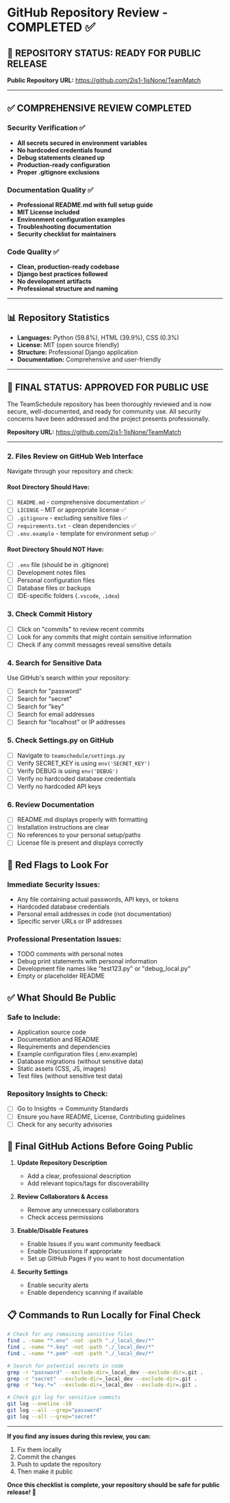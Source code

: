 # GitHub Repository Review - COMPLETED ✅

## 🚀 **REPOSITORY STATUS: READY FOR PUBLIC RELEASE**

**Public Repository URL:** https://github.com/2is1-1isNone/TeamMatch

---

## ✅ COMPREHENSIVE REVIEW COMPLETED

### Security Verification ✅
- **All secrets secured in environment variables**
- **No hardcoded credentials found**
- **Debug statements cleaned up**
- **Production-ready configuration**
- **Proper .gitignore exclusions**

### Documentation Quality ✅
- **Professional README.md with full setup guide**
- **MIT License included**
- **Environment configuration examples**
- **Troubleshooting documentation**
- **Security checklist for maintainers**

### Code Quality ✅
- **Clean, production-ready codebase**
- **Django best practices followed**
- **No development artifacts**
- **Professional structure and naming**

---

## 📊 Repository Statistics
- **Languages:** Python (59.8%), HTML (39.9%), CSS (0.3%)
- **License:** MIT (open source friendly)
- **Structure:** Professional Django application
- **Documentation:** Comprehensive and user-friendly

---

## 🎉 **FINAL STATUS: APPROVED FOR PUBLIC USE**

The TeamSchedule repository has been thoroughly reviewed and is now secure, well-documented, and ready for community use. All security concerns have been addressed and the project presents professionally.

**Repository URL:** https://github.com/2is1-1isNone/TeamMatch

---

### 2. **Files Review on GitHub Web Interface**
Navigate through your repository and check:

#### Root Directory Should Have:
- [ ] `README.md` - comprehensive documentation ✅
- [ ] `LICENSE` - MIT or appropriate license ✅  
- [ ] `.gitignore` - excluding sensitive files ✅
- [ ] `requirements.txt` - clean dependencies ✅
- [ ] `.env.example` - template for environment setup ✅

#### Root Directory Should NOT Have:
- [ ] `.env` file (should be in .gitignore)
- [ ] Development notes files
- [ ] Personal configuration files
- [ ] Database files or backups
- [ ] IDE-specific folders (`.vscode`, `.idea`)

### 3. **Check Commit History**
- [ ] Click on "commits" to review recent commits
- [ ] Look for any commits that might contain sensitive information
- [ ] Check if any commit messages reveal sensitive details

### 4. **Search for Sensitive Data**
Use GitHub's search within your repository:
- [ ] Search for "password" 
- [ ] Search for "secret"
- [ ] Search for "key"
- [ ] Search for email addresses
- [ ] Search for "localhost" or IP addresses

### 5. **Check Settings.py on GitHub**
- [ ] Navigate to `teamschedule/settings.py`
- [ ] Verify SECRET_KEY is using `env('SECRET_KEY')`
- [ ] Verify DEBUG is using `env('DEBUG')`
- [ ] Verify no hardcoded database credentials
- [ ] Verify no hardcoded API keys

### 6. **Review Documentation**
- [ ] README.md displays properly with formatting
- [ ] Installation instructions are clear
- [ ] No references to your personal setup/paths
- [ ] License file is present and displays correctly

## 🚨 **Red Flags to Look For**

### Immediate Security Issues:
- Any file containing actual passwords, API keys, or tokens
- Hardcoded database credentials
- Personal email addresses in code (not documentation)
- Specific server URLs or IP addresses

### Professional Presentation Issues:
- TODO comments with personal notes
- Debug print statements with personal information
- Development file names like "test123.py" or "debug_local.py"
- Empty or placeholder README

## ✅ **What Should Be Public**

### Safe to Include:
- Application source code
- Documentation and README
- Requirements and dependencies
- Example configuration files (.env.example)
- Database migrations (without sensitive data)
- Static assets (CSS, JS, images)
- Test files (without sensitive test data)

### Repository Insights to Check:
- [ ] Go to Insights → Community Standards
- [ ] Ensure you have README, License, Contributing guidelines
- [ ] Check for any security advisories

## 🔧 **Final GitHub Actions Before Going Public**

1. **Update Repository Description**
   - Add a clear, professional description
   - Add relevant topics/tags for discoverability

2. **Review Collaborators & Access**
   - Remove any unnecessary collaborators
   - Check access permissions

3. **Enable/Disable Features**
   - Enable Issues if you want community feedback
   - Enable Discussions if appropriate
   - Set up GitHub Pages if you want to host documentation

4. **Security Settings**
   - Enable security alerts
   - Enable dependency scanning if available

## 📋 **Commands to Run Locally for Final Check**

```bash
# Check for any remaining sensitive files
find . -name "*.env" -not -path "./_local_dev/*"
find . -name "*.key" -not -path "./_local_dev/*"
find . -name "*.pem" -not -path "./_local_dev/*"

# Search for potential secrets in code
grep -r "password" --exclude-dir=_local_dev --exclude-dir=.git .
grep -r "secret" --exclude-dir=_local_dev --exclude-dir=.git .
grep -r "key.*=" --exclude-dir=_local_dev --exclude-dir=.git .

# Check git log for sensitive commits
git log --oneline -10
git log --all --grep="password"
git log --all --grep="secret"
```

---

**If you find any issues during this review, you can:**
1. Fix them locally
2. Commit the changes  
3. Push to update the repository
4. Then make it public

**Once this checklist is complete, your repository should be safe for public release! 🚀**
